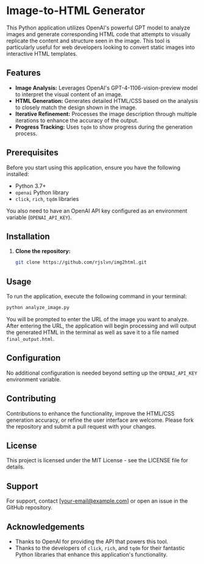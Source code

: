 # Image-to-HTML Generator

This Python application utilizes OpenAI's powerful GPT model to analyze images and generate corresponding HTML code that attempts to visually replicate the content and structure seen in the image. This tool is particularly useful for web developers looking to convert static images into interactive HTML templates.

## Features

- **Image Analysis:** Leverages OpenAI's GPT-4-1106-vision-preview model to interpret the visual content of an image.
- **HTML Generation:** Generates detailed HTML/CSS based on the analysis to closely match the design shown in the image.
- **Iterative Refinement:** Processes the image description through multiple iterations to enhance the accuracy of the output.
- **Progress Tracking:** Uses `tqdm` to show progress during the generation process.

## Prerequisites

Before you start using this application, ensure you have the following installed:
- Python 3.7+
- `openai` Python library
- `click`, `rich`, `tqdm` libraries

You also need to have an OpenAI API key configured as an environment variable (`OPENAI_API_KEY`).

## Installation

1. **Clone the repository:**
   ```bash
   git clone https://github.com/rjslvn/img2html.git

   ```

## Usage

To run the application, execute the following command in your terminal:

```bash
python analyze_image.py
```

You will be prompted to enter the URL of the image you want to analyze. After entering the URL, the application will begin processing and will output the generated HTML in the terminal as well as save it to a file named `final_output.html`.

## Configuration

No additional configuration is needed beyond setting up the `OPENAI_API_KEY` environment variable.

## Contributing

Contributions to enhance the functionality, improve the HTML/CSS generation accuracy, or refine the user interface are welcome. Please fork the repository and submit a pull request with your changes.

## License

This project is licensed under the MIT License - see the LICENSE file for details.

## Support

For support, contact [your-email@example.com] or open an issue in the GitHub repository.

## Acknowledgements

- Thanks to OpenAI for providing the API that powers this tool.
- Thanks to the developers of `click`, `rich`, and `tqdm` for their fantastic Python libraries that enhance this application's functionality.
